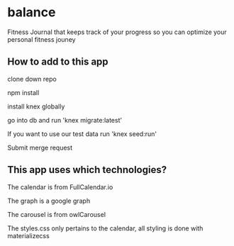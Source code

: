# balance
<p>Fitness Journal that keeps track of your progress so you can optimize your personal fitness jouney</p>

## How to add to this app
<p>clone down repo</p>
<p>npm install</p>
<p>install knex globally</p>
<p>go into db and run 'knex migrate:latest'</p>
<p>If you want to use our test data run 'knex seed:run'</p>
<p>Submit merge request</p>

## This app uses which technologies?
<p>The calendar is from FullCalendar.io</p>
<p>The graph is a google graph</p>
<p>The carousel is from owlCarousel</p>
<p>The styles.css only pertains to the calendar, all styling is done with materializecss</p>
